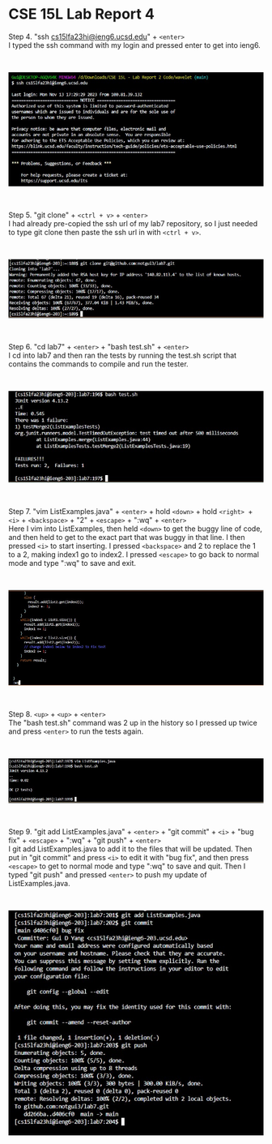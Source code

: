 # **CSE 15L Lab Report 4** 


Step 4. "ssh cs15lfa23hi@ieng6.ucsd.edu" + ```<enter>``` <br>
    I typed the ssh command with my login and pressed enter to get into ieng6.

<br>

![Image](step4.jpg)

<br>


Step 5. "git clone" + ```<ctrl + v>``` + ```<enter>``` <br>
    I had already pre-copied the ssh url of my lab7 repository, so I just needed to type git clone then paste the ssh url in with ```<ctrl + v>```.

<br>

![Image](step5.jpg)

<br>


Step 6. "cd lab7" + ```<enter>``` + "bash test.sh" + ```<enter>``` <br>
    I cd into lab7 and then ran the tests by running the test.sh script that contains the commands to compile and run the tester.

    
<br>

![Image](step6.jpg)

<br>


Step 7. "vim ListExamples.java" + ```<enter>``` + hold ```<down>``` + hold ```<right> ```+ ```<i>``` + ```<backspace>``` + "2" + ```<escape>``` + ":wq" + ```<enter>``` <br>
    Here I vim into ListExamples, then held ```<down>``` to get the buggy line of code, and then held <right> to get to the exact part that was buggy in that line.
    I then pressed ```<i>``` to start inserting. I pressed ```<backspace>``` and 2 to replace the 1 to a 2, making index1 go to index2.
    I pressed ```<escape>``` to go back to normal mode and type ":wq" to save and exit.

<br>

![Image](step7.jpg)

<br>


Step 8. ```<up>``` + ```<up>``` + ```<enter>``` <br>
    The "bash test.sh" command was 2 up in the history so I pressed up twice and press ```<enter>``` to run the tests again.

<br>

![Image](step8.jpg)

<br>


Step 9. "git add ListExamples.java" + ```<enter>``` + "git commit" + ```<i>``` + "bug fix" + ```<escape>``` + ":wq" + "git push" + ```<enter>``` <br>
    I git add ListExamples.java to add it to the files that will be updated.
    Then put in "git commit" and press ```<i>``` to edit it with "bug fix", and then press ```<escape>``` to get to normal mode and type ":wq" to save and quit.
    Then I typed "git push" and pressed ```<enter>``` to push my update of ListExamples.java.


<br>

![Image](step9.jpg)



